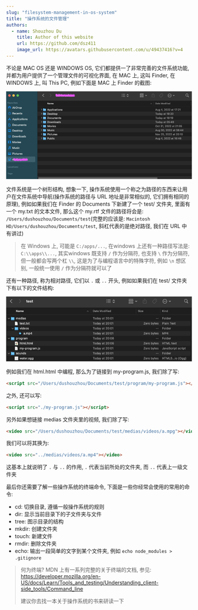 ```yaml
---
slug: "filesystem-management-in-os-system"
title: "操作系统的文件管理"
authors:
  - name: Shouzhou Du
    title: Author of this website
    url: https://github.com/dsz411
    image_url: https://avatars.githubusercontent.com/u/49437416?v=4
---
```


不论是 MAC OS 还是 WINDOWS OS, 它们都提供一了非常完善的文件系统功能, 并都为用户提供了一个管理文件的可视化界面, 在 MAC 上, 这叫 Finder, 在 WINDOWS 上, 叫 This PC, 例如下面是 MAC 上 Finder 的截图:

![1](./1.png)

文件系统是一个树形结构, 想象一下, 操作系统使用一个称之为路径的东西来让用户在文件系统中导航(操作系统的路径与 URL 地址是非常相似的, 它们拥有相同的原理), 例如如果我们在 Finder 的 Documents 下新建了一个 test/ 文件夹, 里面有一个 my.txt 的文本文件, 那么这个 my.rtf 文件的路径将会是: `/Users/dushouzhou/Documents/test`(完整的应该是: `Macintosh HD/Users/dushouzhou/Documents/test`, 斜杠代表的是绝对路径, 我们在 URL 中有讲过)

> 在 Windows 上, 可能是 `C:/apps/...`, 在windows 上还有一种路径写法是: `C:\\apps\\...`, 其实windows 既支持 `/` 作为分隔符, 也支持 `\` 作为分隔符, 但一般都会写两个杠 `\\`, 这是为了与编程语言中的特殊字符, 例如 `\n` 想区别, 一般统一使用 `/` 作为分隔符就可以了

还有一种路径, 称为相对路径, 它们以 `.` 或 `..` 开头, 例如如果我们在 test/ 文件夹下有以下的文件结构:

![2](./2.png)

例如我们在 html.html 中编程, 那么为了链接到 my-program.js, 我们除了写:

```html
<script src="/Users/dushouzhou/Documents/test/program/my-program.js"></script>
```

之外, 还可以写:

```html
<script src="./my-program.js"></script>
```

另外如果想链接 medias 文件夹里的视频, 我们除了写:

```html
<video src="/Users/dushouzhou/Documents/test/medias/videos/a.mpg"></video>
```

我们可以将其换为:

```html
<video src="../medias/videos/a.mp4"></video>
```

这基本上就说明了 `.` 与 `..` 的作用, `.` 代表当前所处的文件夹, 而 `..` 代表上一级文件夹

最后你还需要了解一些操作系统的终端命令, 下面是一些你经常会使用的常用的命令:

- cd: 切换目录, 遵循一般操作系统的规则
- dir: 显示当前目录下的子文件夹与文件
- tree: 图示目录的结构
- mkdir: 创建文件夹
- touch: 新建文件
- rmdir: 删除文件夹
- echo: 输出一段简单的文字到某个文件夹, 例如 `echo node_modules > .gitignore` 

> 何为终端? MDN 上有一系列完整的关于终端的文档, 参见: https://developer.mozilla.org/en-US/docs/Learn/Tools_and_testing/Understanding_client-side_tools/Command_line
>
> 建议你去找一本关于操作系统的书来研读一下